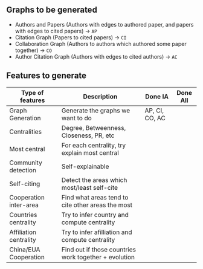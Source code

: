 ## Graphs to be generated

- Authors and Papers (Authors with edges to authored paper, and papers with edges to cited papers) -> `AP`
- Citation Graph (Papers to cited papers) -> `CI`
- Collaboration Graph (Authors to authors which authored some paper together) -> `CO`
- Author Citation Graph (Authors with edges to cited authors) -> `AC`   

## Features to generate

| Type of features 	        | Description 	                                        | Done IA           | Done All          |
|---------------	        |-------------	                                        |------------------ |------------------ |
| Graph Generation          | Generate the graphs we want to do                     | AP, CI, CO, AC    |         	        |
| Centralities     	        | Degree, Betweenness, Closeness, PR, etc               |         	        |         	        |
| Most central     	        | For each centrality, try explain most central         |         	        |         	        |
| Community detection       | Self-explainable                                      |         	        |          	        |
| Self-citing               | Detect the areas which most/least self-cite           |         	        |          	        |
| Cooperation inter-area    | Find what areas tend to cite other areas the most     |         	        |          	        |
| Countries centrality      | Try to infer country and compute centrality           |         	        |          	        |
| Affiliation centrality    | Try to infer afilliation and compute centrality       |                   |                   |
| China/EUA Cooperation     | Find out if those countries work together + evolution |         	        |          	        |


